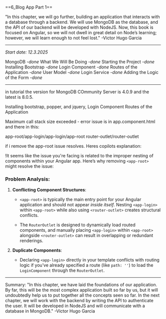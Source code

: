 ==6_Blog App Part 1==

"In this chapter, we will go further, building an application that interacts with a database through a backend. We will use MongoDB as the database, and the API of our backend will be developed with NodeJS. Now, this book is focused on Angular, so we will not dwell in great detail on Node’s learning; however, we will learn enough to not feel lost."  -Victor Hugo Garcia

---
*Start date: 12.3.2025*

MongoDB -*done*
What We Will Be Doing -*done*
Starting the Project -*done*
Installing Bootstrap -*done*
Login Component -*done*
Routes of the Application -*done*
User Model -*done*
Login Service -*done*
Adding the Logic of the Form -*done*

---

in tutorial the version for MongoDB COmmunity Server is 4.0.9 and the latest is 8.0.5.

Installing bootstrap, popper, and jquery, 
Login Component
Routes of the Application

Maximum call stack size exceeded - error
issue is in app.component.html and there in this:

app-root/app-login/app-login/app-root
router-outlet/router-outlet

if i remove the app-root issue resolves. Heres copilots explanation:

!It seems like the issue you're facing is related to the improper nesting of components within your Angular app. Here’s why removing `<app-root>` might resolve the issue:

### Problem Analysis:

1. **Conflicting Component Structures**:
    
    - `<app-root>` is typically the main entry point for your Angular application and should not appear _inside itself_. Nesting `<app-login>` within `<app-root>` while also using `<router-outlet>` creates structural conflicts.
        
    - The `RouterOutlet` is designed to dynamically load routed components, and manually placing `<app-login>` within `<app-root>` alongside `<router-outlet>` can result in overlapping or redundant renderings.
        
2. **Duplicate Components**:
    
    - Declaring `<app-login>` directly in your template conflicts with routing logic if you’ve already specified a route (like `path: ''`) to load the `LoginComponent` through the `RouterOutlet`.
---

Summary:
"In this chapter, we have laid the foundations of our application. By far, this will be the most complex application built so far by us, but it will undoubtedly help us to put together all the concepts seen so far. In the next chapter, we will work with the backend by writing the API to authenticate the user. It will be developed in NodeJS and will communicate with a database in MongoDB." -Victor Hugo Garcia

